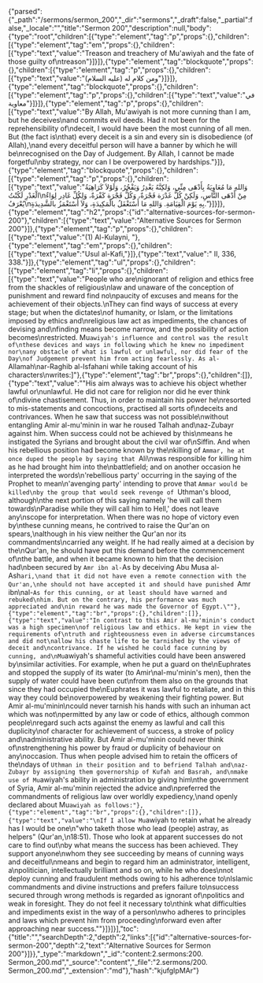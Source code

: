 {"parsed":{"_path":"/sermons/sermon_200","_dir":"sermons","_draft":false,"_partial":false,"_locale":"","title":"Sermon 200","description":null,"body":{"type":"root","children":[{"type":"element","tag":"p","props":{},"children":[{"type":"element","tag":"em","props":{},"children":[{"type":"text","value":"Treason and treachery of Mu'awiyah and the fate of those guilty of\ntreason"}]}]},{"type":"element","tag":"blockquote","props":{},"children":[{"type":"element","tag":"p","props":{},"children":[{"type":"text","value":"ومن كلام له (عليه السلام)"}]}]},{"type":"element","tag":"blockquote","props":{},"children":[{"type":"element","tag":"p","props":{},"children":[{"type":"text","value":"في معاوية"}]}]},{"type":"element","tag":"p","props":{},"children":[{"type":"text","value":"By Allah,  Mu'awiyah is not more cunning than I am, but he deceives\nand commits evil deeds. Had it not been for the reprehensibility of\ndeceit, I would have been the most cunning of all men. But (the fact is\nthat) every deceit is a sin and every sin is disobedience (of Allah),\nand every deceitful person will have a banner by which he will be\nrecognised on the Day of Judgement. By Allah, I cannot be made forgetful\nby strategy, nor can I be overpowered by hardships."}]},{"type":"element","tag":"blockquote","props":{},"children":[{"type":"element","tag":"p","props":{},"children":[{"type":"text","value":"وَاللهِ مَا مُعَاوِيَةُ بِأَدْهَى مِنِّي، وَلكِنَّهُ يَغْدِرُ وَيَفْجُرُ، وَلَوْلاَ كَرَاهِيَةُ الْغَدْرِ لَكُنْتُ\nمِنْ أَدْهَى النَّاسِ، وَلَكِنْ كُلُّ غَدْرَة فَجْرَةٌ، وَكُلُّ فَجْرَة كَفْرَةٌ، وَلِكُلِّ غَادِر لِوَاءٌ يُعْرَفُ\nبِهِ يَوْمَ الْقِيَامَةِ. وَاللهِ مَا أَسْتَغْفَلُ بالْمَكِيدَةِ، وَلاَ أُسْتَغْمَزُ بالشَّدِيدَةِ."}]}]},{"type":"element","tag":"h2","props":{"id":"alternative-sources-for-sermon-200"},"children":[{"type":"text","value":"Alternative Sources for Sermon 200"}]},{"type":"element","tag":"p","props":{},"children":[{"type":"text","value":"(1) Al-Kulayni, "},{"type":"element","tag":"em","props":{},"children":[{"type":"text","value":"Usul al-Kafi,"}]},{"type":"text","value":" II, 336, 338."}]},{"type":"element","tag":"ul","props":{},"children":[{"type":"element","tag":"li","props":{},"children":[{"type":"text","value":"People who are\nignorant of religion and ethics free from the shackles of religious\nlaw and unaware of the conception of punishment and reward find no\npaucity of excuses and means for the achievement of their objects.\nThey can find ways of success at every stage; but when the dictates\nof humanity, or Islam, or the limitations imposed by ethics and\nreligious law act as impediments, the chances of devising and\nfinding means become narrow, and the possibility of action becomes\nrestricted. Mu`awiyah's influence and control was the result of\nthese devices and ways in following which he knew no impediment nor\nany obstacle of what is lawful or unlawful, nor did fear of the Day\nof Judgement prevent him from acting fearlessly. As al-`Allamah\nar-Raghib al-Isfahani while taking account of his characters\nwrites:]"},{"type":"element","tag":"br","props":{},"children":[]},{"type":"text","value":"\"His aim always was to achieve his object whether lawful or\nunlawful. He did not care for religion nor did he ever think of\ndivine chastisement. Thus, in order to maintain his power he\nresorted to mis-statements and concoctions, practised all sorts of\ndeceits and contrivances. When he saw that success was not possible\nwithout entangling Amir al-mu'minin in war he roused Talhah and\naz-Zubayr against him. When success could not be achieved by this\nmeans he instigated the Syrians and brought about the civil war of\nSiffin. And when his rebellious position had become known by the\nkilling of `Ammar, he at once duped the people by saying that `Ali\nwas responsible for killing him as he had brought him into the\nbattlefield; and on another occasion he interpreted the words\n'rebellious party' occurring in the saying of the Prophet to mean\n'avenging party' intending to prove that `Ammar would be killed\nby the group that would seek revenge of `Uthman's blood, although\nthe next portion of this saying namely 'he will call them towards\nParadise while they will call him to Hell,' does not leave any\nscope for interpretation. When there was no hope of victory even by\nthese cunning means, he contrived to raise the Qur'an on spears,\nalthough in his view neither the Qur'an nor its commandments\ncarried any weight. If he had really aimed at a decision by the\nQur'an, he should have put this demand before the commencement of\nthe battle, and when it became known to him that the decision had\nbeen secured by `Amr ibn al-`As by deceiving Abu Musa al-Ash`ari,\nand that it did not have even a remote connection with the Qur'an,\nhe should not have accepted it and should have punished `Amr ibn\nal-`As for this cunning, or at least should have warned and rebuked\nhim. But on the contrary, his performance was much appreciated and\nin reward he was made the Governor of Egypt.\""},{"type":"element","tag":"br","props":{},"children":[]},{"type":"text","value":"In contrast to this Amir al-mu'minin's conduct was a high specimen\nof religious law and ethics. He kept in view the requirements of\ntruth and righteousness even in adverse circumstances and did not\nallow his chaste life to be tarnished by the views of deceit and\ncontrivance. If he wished he could face cunning by cunning, and\nMu`awiyah's shameful activities could have been answered by\nsimilar activities. For example, when he put a guard on the\nEuphrates and stopped the supply of its water (to Amir\nal-mu'minin's men), then the supply of water could have been cut\nfrom them also on the grounds that since they had occupied the\nEuphrates it was lawful to retaliate, and in this way they could be\noverpowered by weakening their fighting power. But Amir al-mu'minin\ncould never tarnish his hands with such an inhuman act which was not\npermitted by any law or code of ethics, although common people\nregard such acts against the enemy as lawful and call this duplicity\nof character for achievement of success, a stroke of policy and\nadministrative ability. But Amir al-mu'minin could never think of\nstrengthening his power by fraud or duplicity of behaviour on any\noccasion. Thus when people advised him to retain the officers of the\ndays of `Uthman in their position and to befriend Talhah and\naz-Zubayr by assigning them governorship of Kufah and Basrah, and\nmake use of Mu`awiyah's ability in administration by giving him\nthe government of Syria, Amir al-mu'minin rejected the advice and\npreferred the commandments of religious law over worldly expediency,\nand openly declared about Mu`awiyah as follows:"},{"type":"element","tag":"br","props":{},"children":[]},{"type":"text","value":"\nIf I allow Mu`awiyah to retain what he already has I would be one\n\"who taketh those who lead (people) astray, as helpers\" (Qur'an,\n18:51). Those who look at apparent successes do not care to find out\nby what means the success has been achieved. They support anyone\nwhom they see succeeding by means of cunning ways and deceitful\nmeans and begin to regard him an administrator, intelligent, a\npolitician, intellectually brilliant and so on, while he who does\nnot deploy cunning and fraudulent methods owing to his adherence to\nIslamic commandments and divine instructions and prefers failure to\nsuccess secured through wrong methods is regarded as ignorant of\npolitics and weak in foresight. They do not feel it necessary to\nthink what difficulties and impediments exist in the way of a person\nwho adheres to principles and laws which prevent him from proceeding\nforward even after approaching near success.\""}]}]}],"toc":{"title":"","searchDepth":2,"depth":2,"links":[{"id":"alternative-sources-for-sermon-200","depth":2,"text":"Alternative Sources for Sermon 200"}]}},"_type":"markdown","_id":"content:2.sermons:200. Sermon_200.md","_source":"content","_file":"2.sermons/200. Sermon_200.md","_extension":"md"},"hash":"kjufgIpMAr"}